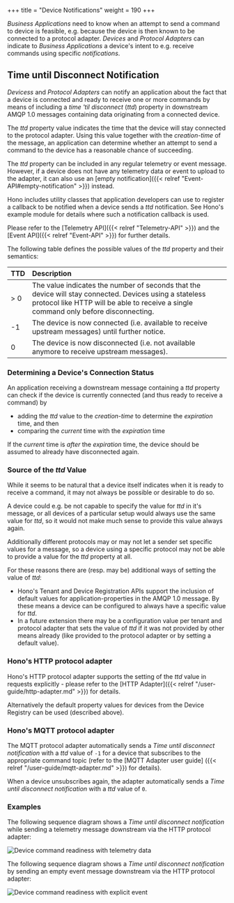 +++
title = "Device Notifications"
weight = 190
+++

*Business Applications* need to know when an attempt to send a command to device is feasible, e.g. because the device is then known to be connected to a protocol adapter. *Devices* and *Protocol Adapters* can indicate to *Business Applications* a device's intent to e.g. receive commands using specific *notifications*.
  
<!--more-->

## Time until Disconnect Notification

*Devicess* and *Protocol Adapters* can notify an application about the fact that a device is connected and ready to receive one or more commands by means of including a *time 'til disconnect* (*ttd*) property in downstream AMQP 1.0 messages containing data originating from a connected device.

The *ttd* property value indicates the time that the device will stay connected to the protocol adapter.
Using this value together with the *creation-time* of the message, an application can determine whether an attempt to send a command to the device has a reasonable chance of succeeding.

The *ttd* property can be included in any regular telemetry or event message. However, if a device does not have any telemetry data or event to upload to the adapter, it can also use an [empty notification]({{< relref "Event-API#empty-notification" >}}) instead.

Hono includes utility classes that application developers can use to register a callback to be notified when a device sends a *ttd* notification.
See Hono's example module for details where such a notification callback is used.

Please refer to the [Telemetry API]({{< relref "Telemetry-API" >}}) and the [Event API]({{< relref "Event-API" >}}) for further details.

The following table defines the possible values of the *ttd* property and their semantics:

| TTD  | Description  |
| :--- | :----------- |
| > 0  | The value indicates the number of seconds that the device will stay connected. Devices using a stateless protocol like HTTP will be able to receive a single command only before disconnecting.
| -1   | The device is now connected (i.e. available to receive upstream messages) until further notice.
| 0    | The device is now disconnected (i.e. not available anymore to receive upstream messages).

### Determining a Device's Connection Status 

An application receiving a downstream message containing a *ttd* property can check if the device is currently connected
(and thus ready to receive a command) by

- adding the *ttd* value to the *creation-time* to determine the *expiration* time, and then
- comparing the *current* time with the *expiration* time

If the *current* time is *after* the *expiration* time, the device should be assumed to already have disconnected again.

### Source of the *ttd* Value

While it seems to be natural that a device itself indicates when it is ready to receive a command, it may not always be
possible or desirable to do so.

A device could e.g. be not capable to specify the value for *ttd* in it's message, or all devices of a particular setup
would always use the same value for *ttd*, so it would not make much sense to provide this value always again.

Additionally different protocols may or may not let a sender set specific values for a message, so a device using a 
specific protocol may not be able to provide a value for the *ttd* property at all.

For these reasons there are (resp. may be) additional ways of setting the value of *ttd*:

- Hono's Tenant and Device Registration APIs support the inclusion of default values for application-properties in the
  AMQP 1.0 message. By these means a device can be configured to always have a specific value for *ttd*.
- In a future extension there may be a configuration value per tenant and protocol adapter that sets the value of *ttd*
  if it was not provided by other means already (like provided to the protocol adapter or by setting a default value).
  
### Hono's HTTP protocol adapter

Hono's HTTP protocol adapter supports the setting of the *ttd* value in requests explicitly - please refer to the
[HTTP Adapter]({{< relref "/user-guide/http-adapter.md" >}}) for details.

Alternatively the default property values for devices from the Device Registry can be used (described above).
  
### Hono's MQTT protocol adapter

The MQTT protocol adapter automatically sends a *Time until disconnect notification* with a *ttd* value of `-1`
for a device that subscribes to the appropriate command topic (refer to the [MQTT Adapter user guide]
({{< relref "/user-guide/mqtt-adapter.md" >}}) for details).

When a device unsubscribes again, the adapter automatically sends a *Time until disconnect notification* with a *ttd* value of `0`.

### Examples

The following sequence diagram shows a *Time until disconnect notification* while sending a telemetry message downstream
via the HTTP protocol adapter:

![Device command readiness with telemetry data](../device_commandReadinessImplicit.png)

The following sequence diagram shows a *Time until disconnect notification* by sending an empty event message downstream
via the HTTP protocol adapter:

![Device command readiness with explicit event](../device_commandReadinessExplicit.png)
